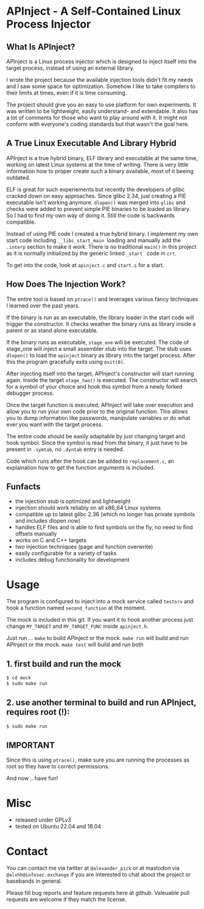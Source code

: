 # APInject - A Self-Contained Linux Process Injector

## What Is APInject?

APInject is a Linux process injector which is designed to inject itself into the target process, instead of using an external library. 

I wrote the project because the available injection tools didn't fit my needs and I saw some space for optimization. Somehow I like to take compilers to their limits at times, even if it is time consuming. 

The project should give you an easy to use platform for own experiments. It was written to be lightweight, easily understand- and extendable. It also has a lot of comments for those who want to play around with it. It might not conform with everyone's coding standards but that wasn't the goal here.

## A True Linux Executable And Library Hybrid

APInject is a true hybrid binary, ELF library and executable at the same time, working on latest Linux systems at the time of writing. There is very little information how to proper create such a binary available, most of it beeing outdated. 

ELF is great for such experiements but recently the developers of glibc cracked down on easy approaches. Since glibc 2.34, just creating a PIE executable isn't working anymore. `dlopen()` was merged into `glibc` and checks were added to prevent simple PIE binaries to be loaded as library. So I had to find my own way of doing it. Still the code is backwards compatible.

Instead of using PIE code I created a true hybrid binary. I implement my own start code including `__libc_start_main `loading and manually add the `.interp` section to make it work. There is no traditional `main()` in this project as it is normally initialized by the generic linked `_start ` code in `crt`.

To get into the code, look at `apinject.c` and `start.s` for a start.

## How Does The Injection Work?

The entire tool is based on `ptrace()` and leverages various fancy techniques I learned over the past years.

If the binary is run as an executable, the library loader in the start code will trigger the constructor. It checks weather the binary runs as library inside a parent or as stand alone executable.

If the binary runs as executable, `stage_one` will be executed. The code of stage_one will inject a small assembler stub into the target. The stub uses `dlopen()` to load the `apinject` binary as library into the target process. After this the program gracefully exits using `exit(0)`.

After injecting itself into the target, APInject's constructor will start running again. Inside the target `stage_two()` is executed. The constructor will search for a symbol of your choice and hook this symbol from a newly forked debugger process. 

Once the target function is executed, APInject will take over execution and allow you to run your own code prior to the original function. This allows you to dump information like passwords, manipulate variables or do what ever you want with the target process. 

The entire code should be easily adaptable by just changing target and hook symbol. Since the symbol is read from the binary, it just have to be present in `.symtab`, no `.dyntab` entry is needed.

Code which runs after the hook can be added to `replacement.c`, an explaination how to get the function arguments is included.

## Funfacts

* the injection stub is optimized and lightweight
* injection should work reliably on all x86_64 Linux systems
* compatible up to latest glibc 2.36 (which no longer has private symbols and includes dlopen now)
* handles ELF files and is able to find symbols on the fly, no need to find offsets manually
* works on C and C++ targets
* two injection techniques (page and function overwrite)
* easily configurable for a variety of tasks
* includes debug functionality for development

# Usage

The program is configured to inject into a mock service called `testsrv` and hook a function named `second_function` at the moment. 

The mock is included in this git. If you want it to hook another process just change `MY_TARGET` and `MY_TARGET_FUNC` inside `apinject.h`.

Just run ...
`make` to build APInject or the mock. 
`make run` will build and run APInject or the mock.
`make test` will build and run both

## 1. first build and run the mock 
```sh
$ cd mock
$ sudo make run
```
## 2. use another terminal to build and run APInject, requires root (!):
```sh
$ sudo make run
```

## IMPORTANT

Since this is using `ptrace()`, make sure you are running the processes as root so they have to correct permissions.

And now .. have fun!

# Misc

* released under GPLv3
* tested on Ubuntu 22.04 and 18.04

# Contact

You can contact me via twitter at `@alexander_pick` or at mastodon via `@alxhh@infosec.exchange` if you are interested to chat about the project or basebands in general.

Please fill bug reports and feature requests here at github. Valeuable pull requests are welcome if they match the license.
